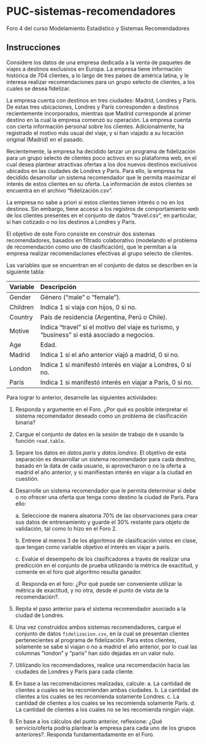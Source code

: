 # PUC-sistemas-recomendadores
Foro 4 del curso Modelamiento Estadístico y Sistemas Recomendadores

## Instrucciones

Considere los datos de una empresa dedicada a la venta de paquetes de viajes a destinos exclusivos en Europa. La empresa tiene información histórica de 704 clientes, a lo largo de tres países de américa latina, y le interesa realizar recomendaciones para un grupo selecto de clientes, a los cuales se desea fidelizar.

La empresa cuenta con destinos en tres ciudades: Madrid, Londres y París. De estas tres ubicaciones, Londres y París corresponden a destinos recientemente incorporados, mientras que Madrid corresponde al primer destino en la cual la empresa comenzó su operación. La empresa cuenta con cierta información personal sobre los clientes. Adicionalmente, ha registrado el motivo más usual del viaje, y si han viajado a su locación original (Madrid) en el pasado.

Recientemente, la empresa ha decidido lanzar un programa de fidelización para un grupo selecto de clientes poco activos en su plataforma web, en el cual desea plantear atractivas ofertas a los dos nuevos destinos exclusivos ubicados en las ciudades de Londres y París. Para ello, la empresa ha decidido desarrollar un sistema recomendador que le permita maximizar el interés de estos clientes en su oferta. La información de estos clientes se encuentra en el archivo “fidelización.csv”.

La empresa no sabe a priori si estos clientes tienen interés o no en los destinos. Sin embargo, tiene acceso a los registros de comportamiento web de los clientes presentes en el conjunto de datos “travel.csv”, en particular, si han cotizado o no los destinos a Londres y París.

El objetivo de este Foro consiste en construir dos sistemas recomendadores, basados en filtrado colaborativo (modelando el problema de recomendación como uno de clasificación), que le permitan a la empresa realizar recomendaciones efectivas al grupo selecto de clientes.

Las variables que se encuentran en el conjunto de datos se describen en la siguiente tabla:

|**Variable**|**Descripción**|
|:-|:---------------|
|Gender | Género (“male” o “female”).|
|Children | Indica 1 si viaja con hijos, 0 si no.|
|Country | País de residencia (Argentina, Perú o Chile).|
Motive | Indica “travel” si el motivo del viaje es turismo, y “business” si está asociado a negocios.|
|Age | Edad.|
|Madrid | Indica 1 si el año anterior viajó a madrid, 0 si no.| 
|London | Indica 1 si manifestó interés en viajar a Londres, 0 si no.|
|París | Indica 1 si manifestó interés en viajar a París, 0 si no.|

Para lograr lo anterior, desarrolle las siguientes actividades:
1. Responda y argumente en el Foro. ¿Por qué es posible interpretar el sistema recomendador deseado como un problema de clasificación binaria?
2. Cargue el conjunto de datos en la sesión de trabajo de `R` usando la función `read.table`.
3. Separe los datos en *datos.paris* y *datos.londres*. El objetivo de esta separación es desarrollar un sistema recomendador para cada destino, basado en la data de cada usuario, si aprovecharon o no la oferta a madrid el año anterior, y si manifiestan interés en viajar a la ciudad en cuestión.
4. Desarrolle un sistema recomendador que le permita determinar si debe o no ofrecer una oferta que tenga como destino la ciudad de París. Para ello:

    a. Seleccione de manera aleatoria 70% de las observaciones para crear sus datos de entrenamiento y guarde el 30% restante para objeto de validación, tal como lo hizo en el Foro 2.

    b. Entrene al menos 3 de los algoritmos de clasificación vistos en clase, que tengan como variable objetivo el interés en viajar a parís.

    c. Evalúe el desempeño de los clasificadores a través de realizar una predicción en el conjunto de prueba utilizando la métrica de exactitud, y comente en el foro qué algoritmo resulta ganador.

    d. Responda en el foro: ¿Por qué puede ser conveniente utilizar la métrica de exactitud, y no otra, desde el punto de vista de la recomendación?.

5. Repita el paso anterior para el sistema recomendador asociado a la ciudad de Londres.
6. Una vez construidos ambos sistemas recomendadores, cargue el conjunto de datos `fidelizacion.csv`, en la cual se presentan clientes pertenecientes al programa de fidelización. Para estos clientes, solamente se sabe si viajan o no a madrid el año anterior, por lo cual las columnas “london” y “paris” han sido dejadas en un valor nulo.
7. Utilizando los recomendadores, realice una recomendación hacia las ciudades de Londres y París para cada cliente.
8. En base a las recomendaciones realizadas, calcule:
    a. La cantidad de clientes a cuales se les recomiendan ambas ciudades.
    b. La cantidad de clientes a los cuales se les recomienda solamente Londres.
    c. La cantidad de clientes a los cuales se les recomienda solamente París.
    d. La cantidad de clientes a los cuales no se les recomienda ningún viaje.
9. En base a los cálculos del punto anterior, reflexione: ¿Qué servicio/oferta podría plantear la empresa para cada uno de los grupos anteriores?. Responda fundamentadamente en el Foro.
